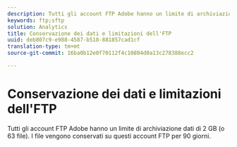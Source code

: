 ```yaml
---
description: Tutti gli account FTP Adobe hanno un limite di archiviazione dati di 2 GB (o 63 file). I file vengono conservati su questi account FTP per 90 giorni.
keywords: ftp;sftp
solution: Analytics
title: Conservazione dei dati e limitazioni dell'FTP
uuid: deb807c9-e988-4587-b518-881857cad1cf
translation-type: tm+mt
source-git-commit: 16ba0b12e0f70112f4c10804d0a13c278388ecc2

---
```



# Conservazione dei dati e limitazioni dell'FTP

Tutti gli account FTP Adobe hanno un limite di archiviazione dati di 2 GB (o 63 file). I file vengono conservati su questi account FTP per 90 giorni.

